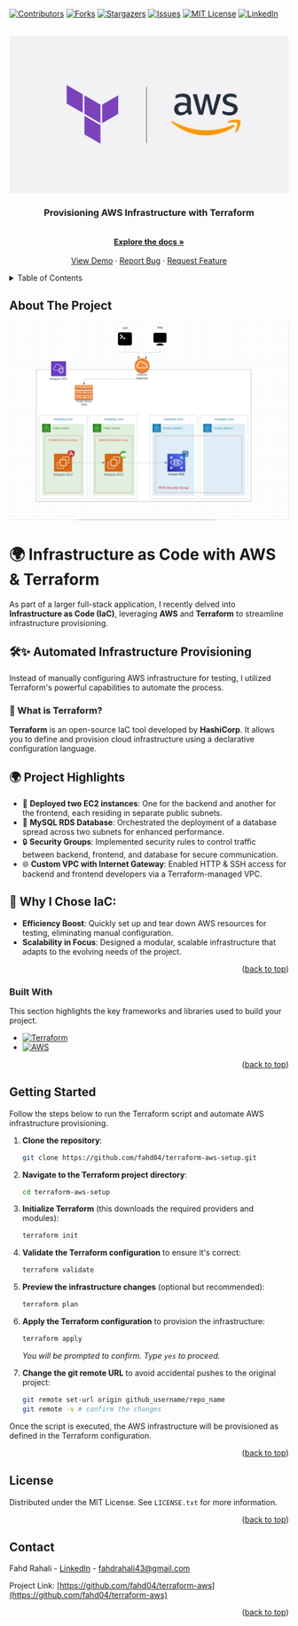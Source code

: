 <a id="readme-top"></a>



<!-- PROJECT SHIELDS -->
<!--
*** I'm using markdown "reference style" links for readability.
*** Reference links are enclosed in brackets [ ] instead of parentheses ( ).
*** See the bottom of this document for the declaration of the reference variables
*** for contributors-url, forks-url, etc. This is an optional, concise syntax you may use.
*** https://www.markdownguide.org/basic-syntax/#reference-style-links
-->
[![Contributors][contributors-shield]][contributors-url]
[![Forks][forks-shield]][forks-url]
[![Stargazers][stars-shield]][stars-url]
[![Issues][issues-shield]][issues-url]
[![MIT License][license-shield]][license-url]
[![LinkedIn][linkedin-shield]][linkedin-url]



<!-- PROJECT LOGO -->
<br />
<div align="center">
  <a href="https://github.com/fahd04/terraform-aws">
    <img src="/terraform-aws.jpg" alt="Logo" >
  </a>
  <h3 align="center">Provisioning AWS Infrastructure with Terraform</h3>
  <p align="center">
    <br />
    <a href="https://github.com/fahd04/terraform-aws"><strong>Explore the docs »</strong></a>
    <br />
    <br />
    <a href="https://github.com/fahd04/terraform-aws">View Demo</a>
    ·
    <a href="https://github.com/fahd04/terraform-aws/issues/new?labels=bug&template=bug-report---.md">Report Bug</a>
    ·
    <a href="https://github.com/fahd04/terraform-aws/issues/new?labels=enhancement&template=feature-request---.md">Request Feature</a>
  </p>
</div>



<!-- TABLE OF CONTENTS -->
<details>
  <summary>Table of Contents</summary>
  <ol>
    <li>
      <a href="#about-the-project">About The Project</a>
      <ul>
        <li><a href="#built-with">Built With</a></li>
      </ul>
    </li>
    <li>
      <a href="#getting-started">Getting Started</a>
      <ul>
        <li><a href="#prerequisites">Prerequisites</a></li>
        <li><a href="#installation">Installation</a></li>
      </ul>
    </li>
    <li><a href="#license">License</a></li>
    <li><a href="#contact">Contact</a></li>
  </ol>
</details>



<!-- ABOUT THE PROJECT -->
## About The Project

[![Product Name Screen Shot][product-screenshot]](https://example.com)

# 🌍 Infrastructure as Code with AWS & Terraform

As part of a larger full-stack application, I recently delved into **Infrastructure as Code (IaC)**, leveraging **AWS** and **Terraform** to streamline infrastructure provisioning.

## 🛠️✨ Automated Infrastructure Provisioning
Instead of manually configuring AWS infrastructure for testing, I utilized Terraform's powerful capabilities to automate the process.

### 📖 What is Terraform?
**Terraform** is an open-source IaC tool developed by **HashiCorp**. It allows you to define and provision cloud infrastructure using a declarative configuration language.

## 🌍 Project Highlights
- 🚀 **Deployed two EC2 instances**: One for the backend and another for the frontend, each residing in separate public subnets.
- 💾 **MySQL RDS Database**: Orchestrated the deployment of a database spread across two subnets for enhanced performance.
- 🔒 **Security Groups**: Implemented security rules to control traffic between backend, frontend, and database for secure communication.
- 🌐 **Custom VPC with Internet Gateway**: Enabled HTTP & SSH access for backend and frontend developers via a Terraform-managed VPC.

## 🧩 Why I Chose IaC:
- **Efficiency Boost**: Quickly set up and tear down AWS resources for testing, eliminating manual configuration.
- **Scalability in Focus**: Designed a modular, scalable infrastructure that adapts to the evolving needs of the project.


<p align="right">(<a href="#readme-top">back to top</a>)</p>



### Built With

This section highlights the key frameworks and libraries used to build your project.

* [![Terraform][Terraform]][Terraform-url]
* [![AWS][AWS]][AWS-url]

<p align="right">(<a href="#readme-top">back to top</a>)</p>


<!-- GETTING STARTED -->
## Getting Started

Follow the steps below to run the Terraform script and automate AWS infrastructure provisioning.

1. **Clone the repository**:
   ```sh
   git clone https://github.com/fahd04/terraform-aws-setup.git
   ```

2. **Navigate to the Terraform project directory**:
   ```sh
   cd terraform-aws-setup
   ```

3. **Initialize Terraform** (this downloads the required providers and modules):
   ```sh
   terraform init
   ```

4. **Validate the Terraform configuration** to ensure it's correct:
   ```sh
   terraform validate
   ```

5. **Preview the infrastructure changes** (optional but recommended):
   ```sh
   terraform plan
   ```

6. **Apply the Terraform configuration** to provision the infrastructure:
   ```sh
   terraform apply
   ```
   _You will be prompted to confirm. Type `yes` to proceed._

7. **Change the git remote URL** to avoid accidental pushes to the original project:
   ```sh
   git remote set-url origin github_username/repo_name
   git remote -v # confirm the changes
   ```

Once the script is executed, the AWS infrastructure will be provisioned as defined in the Terraform configuration.


<p align="right">(<a href="#readme-top">back to top</a>)</p>



<!-- USAGE EXAMPLES -->



<!-- LICENSE -->
## License

Distributed under the MIT License. See `LICENSE.txt` for more information.

<p align="right">(<a href="#readme-top">back to top</a>)</p>



<!-- CONTACT -->
## Contact

Fahd Rahali - [LinkedIn](https://www.linkedin.com/in/fahd-rahali-77b02526a/) - fahdrahali43@gmail.com

Project Link: [https://github.com/fahd04/terraform-aws](https://github.com/fahd04/terraform-aws)

<p align="right">(<a href="#readme-top">back to top</a>)</p>



<!-- MARKDOWN LINKS & IMAGES -->
<!-- https://www.markdownguide.org/basic-syntax/#reference-style-links -->
[contributors-shield]: https://img.shields.io/github/contributors/fahd04/terraform-aws.svg?style=for-the-badge
[contributors-url]: https://github.com/fahd04/terraform-aws/graphs/contributors
[forks-shield]: https://img.shields.io/github/forks/fahd04/terraform-aws.svg?style=for-the-badge
[forks-url]: https://github.com/fahd04/terraform-aws/network/members
[stars-shield]: https://img.shields.io/github/stars/fahd04/terraform-aws.svg?style=for-the-badge
[stars-url]: https://github.com/fahd04/gest-app/stargazers
[issues-shield]: https://img.shields.io/github/issues/fahd04/terraform-aws.svg?style=for-the-badge
[issues-url]: https://github.com/fahd04/terraform-aws/issues
[license-shield]: https://img.shields.io/github/license/fahd04/terraform-aws.svg?style=for-the-badge
[license-url]: https://github.com/fahd04/terraform-aws/blob/main/LICENSE.txt
[linkedin-shield]: https://img.shields.io/badge/-LinkedIn-black.svg?style=for-the-badge&logo=linkedin&colorB=555
[linkedin-url]: https://www.linkedin.com/in/fahd-rahali-77b02526a/
[product-screenshot]: /infra-graph.jpeg
[Terraform]: https://img.shields.io/badge/Terraform-7B42BC?style=for-the-badge&logo=terraform&logoColor=white
[Terraform-url]: https://developer.hashicorp.com/terraform/docs
[AWS]: https://img.shields.io/badge/AWS-%23232f3e?logo=amazon
[AWS-url]: https://docs.aws.amazon.com/
